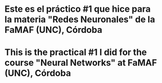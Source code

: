 # Este es el práctico #1 que hice para la materia "Redes Neuronales" de la FaMAF (UNC), Córdoba

# This is the practical #1 I did for the course "Neural Networks" at FaMAF (UNC), Córdoba
